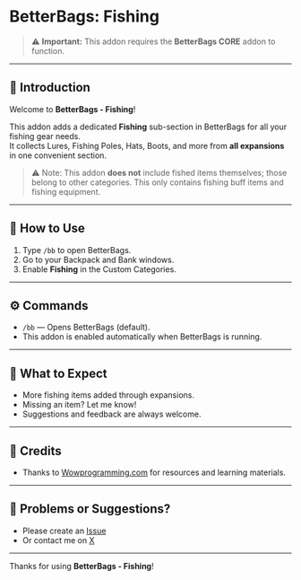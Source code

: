 # BetterBags: Fishing

> ⚠️ **Important:** This addon requires the **BetterBags CORE** addon to function.

---

## 🧭 Introduction

Welcome to **BetterBags - Fishing**!

This addon adds a dedicated **Fishing** sub-section in BetterBags for all your fishing gear needs.  
It collects Lures, Fishing Poles, Hats, Boots, and more from **all expansions** in one convenient section.

> ⚠️ Note: This addon **does not** include fished items themselves; those belong to other categories. This only contains fishing buff items and fishing equipment.

---

## 🚀 How to Use

1. Type `/bb` to open BetterBags.  
2. Go to your Backpack and Bank windows.  
3. Enable **Fishing** in the Custom Categories.

---

## ⚙️ Commands

- `/bb` — Opens BetterBags (default).  
- This addon is enabled automatically when BetterBags is running.

---

## 🔮 What to Expect

- More fishing items added through expansions.  
- Missing an item? Let me know!  
- Suggestions and feedback are always welcome.

---

## 🙏 Credits

- Thanks to [Wowprogramming.com](https://wowprogramming.com) for resources and learning materials.

---

## 🐞 Problems or Suggestions?

- Please create an [Issue](https://legacy.curseforge.com/wow/addons/betterbags-fishing/settings/issues)
- Or contact me on [X](https://x.com/vGasteren)

---

Thanks for using **BetterBags - Fishing**!
